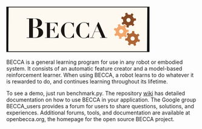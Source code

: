 ![Alt text](/doc/logos/becca_logo_12.png)

BECCA is a general learning program for use in any robot or embodied system. It consists of an automatic feature creator and a model-based reinforcement learner. When using BECCA, a robot learns to do whatever it is rewarded to do, and continues learning throughout its lifetime.

To see a demo, just run benchmark.py. The repository [wiki](https://github.com/brohrer/becca/blob/master/README.md) has detailed documentation on how to use BECCA in your application. The Google group BECCA_users provides a forum for users to share questions, solutions, and experiences. Additional forums, tools, and documentation are available at openbecca.org, the homepage for the open source BECCA project.

